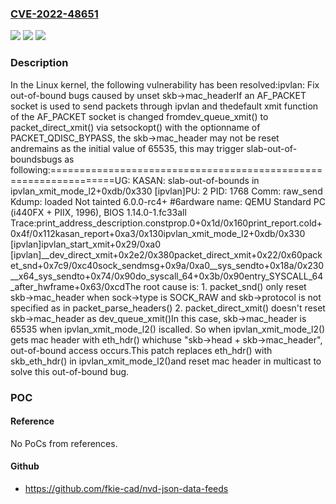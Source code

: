 ### [CVE-2022-48651](https://cve.mitre.org/cgi-bin/cvename.cgi?name=CVE-2022-48651)
![](https://img.shields.io/static/v1?label=Product&message=Linux&color=blue)
![](https://img.shields.io/static/v1?label=Version&message=2ad7bf363841%3C%20e2b46cd5796f%20&color=brighgreen)
![](https://img.shields.io/static/v1?label=Vulnerability&message=n%2Fa&color=brighgreen)

### Description

In the Linux kernel, the following vulnerability has been resolved:ipvlan: Fix out-of-bound bugs caused by unset skb->mac_headerIf an AF_PACKET socket is used to send packets through ipvlan and thedefault xmit function of the AF_PACKET socket is changed fromdev_queue_xmit() to packet_direct_xmit() via setsockopt() with the optionname of PACKET_QDISC_BYPASS, the skb->mac_header may not be reset andremains as the initial value of 65535, this may trigger slab-out-of-boundsbugs as following:=================================================================UG: KASAN: slab-out-of-bounds in ipvlan_xmit_mode_l2+0xdb/0x330 [ipvlan]PU: 2 PID: 1768 Comm: raw_send Kdump: loaded Not tainted 6.0.0-rc4+ #6ardware name: QEMU Standard PC (i440FX + PIIX, 1996), BIOS 1.14.0-1.fc33all Trace:print_address_description.constprop.0+0x1d/0x160print_report.cold+0x4f/0x112kasan_report+0xa3/0x130ipvlan_xmit_mode_l2+0xdb/0x330 [ipvlan]ipvlan_start_xmit+0x29/0xa0 [ipvlan]__dev_direct_xmit+0x2e2/0x380packet_direct_xmit+0x22/0x60packet_snd+0x7c9/0xc40sock_sendmsg+0x9a/0xa0__sys_sendto+0x18a/0x230__x64_sys_sendto+0x74/0x90do_syscall_64+0x3b/0x90entry_SYSCALL_64_after_hwframe+0x63/0xcdThe root cause is:  1. packet_snd() only reset skb->mac_header when sock->type is SOCK_RAW     and skb->protocol is not specified as in packet_parse_headers()  2. packet_direct_xmit() doesn't reset skb->mac_header as dev_queue_xmit()In this case, skb->mac_header is 65535 when ipvlan_xmit_mode_l2() iscalled. So when ipvlan_xmit_mode_l2() gets mac header with eth_hdr() whichuse "skb->head + skb->mac_header", out-of-bound access occurs.This patch replaces eth_hdr() with skb_eth_hdr() in ipvlan_xmit_mode_l2()and reset mac header in multicast to solve this out-of-bound bug.

### POC

#### Reference
No PoCs from references.

#### Github
- https://github.com/fkie-cad/nvd-json-data-feeds

